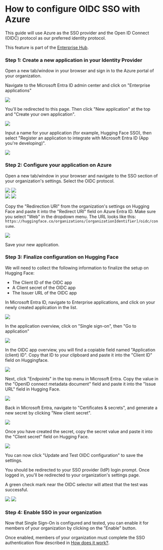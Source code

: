 # How to configure OIDC SSO with Azure

This guide will use Azure as the SSO provider and the Open ID Connect (OIDC) protocol as our preferred identity protocol.

<Tip warning={true}>
	This feature is part of the <a href="https://huggingface.co/enterprise">Enterprise Hub</a>.
</Tip>

### Step 1: Create a new application in your Identity Provider

Open a new tab/window in your browser and sign in to the Azure portal of your organization.

Navigate to the Microsoft Entra ID admin center and click on "Enterprise applications"

<div class="flex justify-center">
<img src="https://huggingface.co/datasets/huggingface/documentation-images/resolve/b134c56c2d4748be0a161ed13211407228f34553/hub/sso/sso-azure-oidc-guide-1.png"/>
</div>

You'll be redirected to this page. Then click "New application" at the top and "Create your own application".

<div class="flex justify-center">
<img src="https://huggingface.co/datasets/huggingface/documentation-images/resolve/b134c56c2d4748be0a161ed13211407228f34553/hub/sso/sso-azure-oidc-guide-2.png"/>
</div>

Input a name for your application (for example, Hugging Face SSO), then select "Register an application to integrate with Microsoft Entra ID (App you're developing)".

<div class="flex justify-center">
<img src="https://huggingface.co/datasets/huggingface/documentation-images/resolve/b134c56c2d4748be0a161ed13211407228f34553/hub/sso/sso-azure-oidc-guide-3.png"/>
</div>

### Step 2: Configure your application on Azure

Open a new tab/window in your browser and navigate to the SSO section of your organization's settings. Select the OIDC protocol.

<div class="flex justify-center">
<img class="block dark:hidden" src="https://huggingface.co/datasets/huggingface/documentation-images/resolve/main/hub/sso/sso-navigation-settings.png"/>
<img class="hidden dark:block" src="https://huggingface.co/datasets/huggingface/documentation-images/resolve/main/hub/sso/sso-navigation-settings-dark.png"/>
</div>

<div class="flex justify-center">
<img class="block dark:hidden" src="https://huggingface.co/datasets/huggingface/documentation-images/resolve/main/hub/sso/sso-settings.png"/>
<img class="hidden dark:block" src="https://huggingface.co/datasets/huggingface/documentation-images/resolve/main/hub/sso/sso-settings-dark.png"/>
</div>

Copy the "Redirection URI" from the organization's settings on Hugging Face and paste it into the "Redirect URI" field on Azure Entra ID. Make sure you select "Web" in the dropdown menu.
The URL looks like this: `https://huggingface.co/organizations/[organizationIdentifier]/oidc/consume`.

<div class="flex justify-center">
<img src="https://huggingface.co/datasets/huggingface/documentation-images/resolve/b134c56c2d4748be0a161ed13211407228f34553/hub/sso/sso-azure-oidc-guide-4.png"/>
</div>

Save your new application.

### Step 3: Finalize configuration on Hugging Face

We will need to collect the following information to finalize the setup on Hugging Face:

- The Client ID of the OIDC app
- A Client secret of the OIDC app
- The Issuer URL of the OIDC app

In Microsoft Entra ID, navigate to Enterprise applications, and click on your newly created application in the list.

<div class="flex justify-center">
<img src="https://huggingface.co/datasets/huggingface/documentation-images/resolve/b134c56c2d4748be0a161ed13211407228f34553/hub/sso/sso-azure-oidc-guide-5.png"/>
</div>

In the application overview, click on "Single sign-on", then "Go to application"

<div class="flex justify-center">
<img src="https://huggingface.co/datasets/huggingface/documentation-images/resolve/b134c56c2d4748be0a161ed13211407228f34553/hub/sso/sso-azure-oidc-guide-6.png"/>
</div>

In the OIDC app overview, you will find a copiable field named "Application (client) ID".
Copy that ID to your clipboard and paste it into the "Client ID" field on Huggingface.

<div class="flex justify-center">
<img src="https://huggingface.co/datasets/huggingface/documentation-images/resolve/b134c56c2d4748be0a161ed13211407228f34553/hub/sso/sso-azure-oidc-guide-7.png"/>
</div>

Next, click "Endpoints" in the top menu in Microsoft Entra.
Copy the value in the "OpenID connect metadata document" field and paste it into the "Issue URL" field in Hugging Face.

<div class="flex justify-center">
<img src="https://huggingface.co/datasets/huggingface/documentation-images/resolve/b134c56c2d4748be0a161ed13211407228f34553/hub/sso/sso-azure-oidc-guide-8.png"/>
</div>

Back in Microsoft Entra, navigate to "Certificates & secrets", and generate a new secret by clicking "New client secret".

<div class="flex justify-center">
<img src="https://huggingface.co/datasets/huggingface/documentation-images/resolve/b134c56c2d4748be0a161ed13211407228f34553/hub/sso/sso-azure-oidc-guide-9.png"/>
</div>

Once you have created the secret, copy the secret value and paste it into the "Client secret" field on Hugging Face.

<div class="flex justify-center">
<img src="https://huggingface.co/datasets/huggingface/documentation-images/resolve/b134c56c2d4748be0a161ed13211407228f34553/hub/sso/sso-azure-oidc-guide-10.png"/>
</div>

You can now click "Update and Test OIDC configuration" to save the settings.

You should be redirected to your SSO provider (IdP) login prompt. Once logged in, you'll be redirected to your organization's settings page.

A green check mark near the OIDC selector will attest that the test was successful.

<div class="flex justify-center">
<img class="block dark:hidden" src="https://huggingface.co/datasets/huggingface/documentation-images/resolve/main/hub/sso/sso-okta-guide-6.png"/>
<img class="hidden dark:block" src="https://huggingface.co/datasets/huggingface/documentation-images/resolve/main/hub/sso/sso-okta-guide-6-dark.png"/>
</div>

### Step 4: Enable SSO in your organization

Now that Single Sign-On is configured and tested, you can enable it for members of your organization by clicking on the "Enable" button.

Once enabled, members of your organization must complete the SSO authentication flow described in [How does it work?](./security-sso#how-does-it-work).
